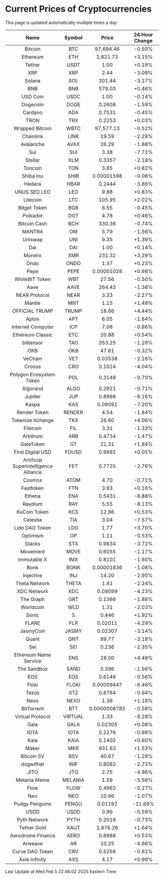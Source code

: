 # Current Prices of Cryptocurrencies
This page is updated automatically multiple times a day.

| Name | Symbol | Price | 24 Hour Change |
| :---: |:---:| :---: | :---: |
| Bitcoin | BTC | 97,694.46 | -0.50% |
| Ethereum | ETH | 2,821.73 | +3.15% |
| Tether | USDT | 1.00 | +0.18% |
| XRP | XRP | 2.44 | -3.09% |
| Solana | SOL | 201.44 | -3.17% |
| BNB | BNB | 579.03 | +0.46% |
| USD Coin | USDC | 1.00 | -0.14% |
| Dogecoin | DOGE | 0.2608 | -1.59% |
| Cardano | ADA | 0.7531 | -0.45% |
| TRON | TRX | 0.2253 | +0.03% |
| Wrapped Bitcoin | WBTC | 97,577.13 | -0.52% |
| Chainlink | LINK | 19.59 | -2.28% |
| Avalanche | AVAX | 26.29 | -1.88% |
| Sui | SUI | 3.38 | -7.71% |
| Stellar | XLM | 0.3357 | -2.18% |
| Toncoin | TON | 3.85 | +0.82% |
| Shiba Inu | SHIB | 0.00001598 | -0.06% |
| Hedera | HBAR | 0.2444 | -3.86% |
| UNUS SED LEO | LEO | 9.88 | +0.83% |
| Litecoin | LTC | 105.95 | +2.02% |
| Bitget Token | BGB | 6.55 | -0.45% |
| Polkadot | DOT | 4.78 | +0.46% |
| Bitcoin Cash | BCH | 330.36 | -0.74% |
| MANTRA | OM | 5.79 | -1.56% |
| Uniswap | UNI | 9.35 | +1.39% |
| Dai | DAI | 1.00 | +0.14% |
| Monero | XMR | 231.32 | +3.29% |
| Ondo | ONDO | 1.37 | +0.23% |
| Pepe | PEPE | 0.00001028 | +0.66% |
| WhiteBIT Token | WBT | 27.56 | -0.50% |
| Aave | AAVE | 264.43 | -1.38% |
| NEAR Protocol | NEAR | 3.33 | -2.27% |
| Mantle | MNT | 1.15 | +1.49% |
| OFFICIAL TRUMP | TRUMP | 18.66 | +4.44% |
| Aptos | APT | 6.05 | -1.64% |
| Internet Computer | ICP | 7.08 | -0.86% |
| Ethereum Classic | ETC | 20.88 | +0.54% |
| bittensor | TAO | 353.25 | -1.26% |
| OKB | OKB | 47.61 | -0.32% |
| VeChain | VET | 0.03538 | -2.16% |
| Cronos | CRO | 0.1024 | -4.04% |
| Polygon Ecosystem Token | POL | 0.3149 | -0.70% |
| Algorand | ALGO | 0.2921 | -0.71% |
| Jupiter | JUP | 0.8998 | -6.16% |
| Kaspa | KAS | 0.09091 | -7.20% |
| Render Token | RENDER | 4.54 | -1.84% |
| Tokenize Xchange | TKX | 26.60 | +4.06% |
| Filecoin | FIL | 3.31 | -1.33% |
| Arbitrum | ARB | 0.4734 | -1.47% |
| GateToken | GT | 21.31 | +1.84% |
| First Digital USD | FDUSD | 0.9992 | +0.05% |
| Artificial Superintelligence Alliance | FET | 0.7725 | -2.76% |
| Cosmos | ATOM | 4.70 | -0.71% |
| Fasttoken | FTN | 3.93 | +0.16% |
| Ethena | ENA | 0.5431 | -8.88% |
| Raydium | RAY | 5.55 | -8.13% |
| KuCoin Token | KCS | 12.86 | +0.53% |
| Celestia | TIA | 3.04 | -7.57% |
| Lido DAO Token | LDO | 1.77 | +3.70% |
| Optimism | OP | 1.11 | -0.53% |
| Stacks | STX | 0.9834 | -3.72% |
| Movement | MOVE | 0.6055 | -1.17% |
| Immutable X | IMX | 0.8101 | -1.60% |
| Bonk | BONK | 0.00001836 | -1.08% |
| Injective | INJ | 14.20 | -2.95% |
| Theta Network | THETA | 1.41 | -2.24% |
| XDC Network | XDC | 0.09099 | -4.23% |
| The Graph | GRT | 0.1366 | -1.88% |
| Worldcoin | WLD | 1.31 | -2.03% |
| Sonic | S | 0.446 | +1.92% |
| FLARE | FLR | 0.02011 | -4.29% |
| JasmyCoin | JASMY | 0.02307 | -3.14% |
| Quant | QNT | 89.77 | -3.18% |
| Sei | SEI | 0.236 | -2.35% |
| Ethereum Name Service | ENS | 28.00 | +4.49% |
| The Sandbox | SAND | 0.396 | -1.56% |
| EOS | EOS | 0.6149 | -0.56% |
| Floki | FLOKI | 0.00009447 | -6.46% |
| Tezos | XTZ | 0.8764 | -0.94% |
| Nexo | NEXO | 1.38 | +1.18% |
| BitTorrent | BTT | 0.0000008785 | -0.58% |
| Virtual Protocol | VIRTUAL | 1.33 | -8.28% |
| Gala | GALA | 0.02305 | +0.08% |
| IOTA | IOTA | 0.2276 | -0.98% |
| Kaia | KAIA | 0.1402 | +0.60% |
| Maker | MKR | 931.63 | +1.53% |
| Bitcoin SV | BSV | 40.67 | -1.28% |
| dogwifhat | WIF | 0.8083 | -2.73% |
| JITO | JTO | 2.75 | -4.96% |
| Melania Meme | MELANIA | 1.59 | -5.56% |
| Flow | FLOW | 0.4963 | -0.27% |
| Neo | NEO | 10.96 | -1.07% |
| Pudgy Penguins | PENGU | 0.01192 | -11.68% |
| USDD | USDD | 0.99 | -0.59% |
| Pyth Network | PYTH | 0.2019 | -0.73% |
| Tether Gold | XAUT | 2,876.26 | +1.64% |
| Aerodrome Finance | AERO | 0.8988 | +0.53% |
| Arweave | AR | 10.25 | -4.66% |
| Curve DAO Token | CRV | 0.5256 | -0.61% |
| Axie Infinity | AXS | 4.17 | +0.99% |

Last Update at Wed Feb  5 22:46:02 2025 Eastern Time